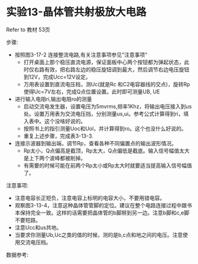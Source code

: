# 实验13-晶体管共射极放大电路

Refer to 教材 53页

步骤:
 - 按照图3-17-2 连接整流电路,有关注意事项参见"注意事项"
    * 打开桌面上那个稳压直流电源，保证面板中心两个按钮都为弹起状态，此时仅右路有效，把右路左边的稳压旋钮调到最大，然后调节右边电压旋钮到12V，完成Ucc=12V设定。
    * 万用表设置到直流电压档，测Uc(就是Rc 和C2电容器线的交点)，旋转Rp使得Uc=7V左右，完成Q点位置设置。此时即可测量UB, UE
 - 进行输入电阻ri,输出电阻ro的测量
    * 启动交流电发生器，设置电压为5mvrms,频率1Khz，将输出电压接入到us处。设置万用表为交流电压挡，分别测量us,ui。参考公式计算得到ri，填入表中。这个没啥好说的。
    * 按照书上的指引测量Uoc和Uol，并计算得到ro。这个也没什么好说的。
    * 重复上述步骤，完成表3-13-3.
 - 连接示波器到输出端，调节Rp，查看各种不同偏置点的输出波形情况。
    * Rp太小，Q点偏高是截顶，Rp太大，Q点偏低是截底。输入信号幅值太大是上下两个波峰都被削掉。
    * 有需要的时候可能在前两个Rp太小或Rp太大时就要适当提高输入信号幅值了。


注意事项:
 - 注意电容长正短负，注意电容上标明的电容大小，不要用错电容。
 - 观察图3-13-4，注意这种晶体管管脚的定位。建议在整个电路连接过程中跟书本保持完全一致。这样的话需要把晶体管的b脚掰到另一边。注意b脚和c,e脚不要短路。
 - 注意Ucc和us共地。
 - 当要求你测量Ub,Uc之类的值的时候，测的是b,c点和地之间的电压。注意使用交流电压档。


数据参考:
